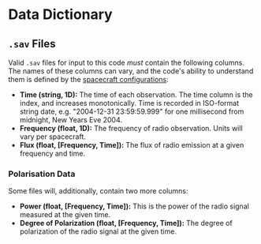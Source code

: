 # Data Dictionary

## `.sav` Files

Valid `.sav` files for input to this code *must* contain the following columns. The names of these columns can vary,
and the code's ability to understand them is defined by the [spacecraft configurations](spacecraft_configurations.md):

* **Time (string, 1D):** The time of each observation. The time column is the index, and increases monotonically. 
  Time is recorded in ISO-format string date, e.g. "2004-12-31 23:59:59.999" for one millisecond from midnight, 
  New Years Eve 2004.
* **Frequency (float, 1D):** The frequency of radio observation. Units will vary per spacecraft.
* **Flux (float, [Frequency, Time]):** The flux of radio emission at a given frequency and time. 

### Polarisation Data

Some files will, additionally, contain two more columns:

* **Power (float, [Frequency, Time]):** This is the power of the radio signal measured at the given time.
* **Degree of Polarization (float, [Frequency, Time]):** The degree of polarization of the radio signal at the given time.
